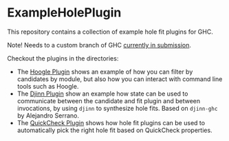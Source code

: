 ExampleHolePlugin
=================

This repository contains a collection of example hole fit plugins for GHC.

Note! Needs to a custom branch of GHC [currently in submission](https://gitlab.haskell.org/ghc/ghc/merge_requests/153).

Checkout the plugins in the directories:

+ The [Hoogle Plugin](hoogle-plugin/) shows an example of how you can filter by candidates by module, but also how you can interact with command line tools such as Hoogle.
+ The [Djinn Plugin](djinn-plugin/) show an example how state can be used to communicate between the candidate and fit plugin and between invocations, by using `djinn` to synthesize hole fits. Based on `djinn-ghc` by Alejandro Serrano.
+ The [QuickCheck Plugin](quickcheck-plugin/) shows how hole fit plugins can be used to automatically pick the right hole fit based on QuickCheck properties.

